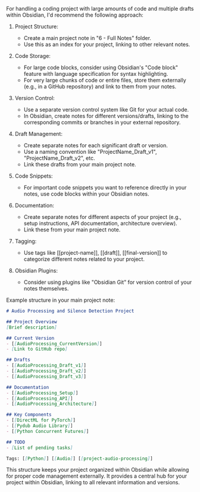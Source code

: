 


For handling a coding project with large amounts of code and multiple drafts within Obsidian, I'd recommend the following approach:

1. Project Structure:
   - Create a main project note in "6 - Full Notes" folder.
   - Use this as an index for your project, linking to other relevant notes.

2. Code Storage:
   - For large code blocks, consider using Obsidian's "Code block" feature with language specification for syntax highlighting.
   - For very large chunks of code or entire files, store them externally (e.g., in a GitHub repository) and link to them from your notes.

3. Version Control:
   - Use a separate version control system like Git for your actual code.
   - In Obsidian, create notes for different versions/drafts, linking to the corresponding commits or branches in your external repository.

4. Draft Management:
   - Create separate notes for each significant draft or version.
   - Use a naming convention like "ProjectName_Draft_v1", "ProjectName_Draft_v2", etc.
   - Link these drafts from your main project note.

5. Code Snippets:
   - For important code snippets you want to reference directly in your notes, use code blocks within your Obsidian notes.

6. Documentation:
   - Create separate notes for different aspects of your project (e.g., setup instructions, API documentation, architecture overview).
   - Link these from your main project note.

7. Tagging:
   - Use tags like [[project-name]], [[draft]], [[final-version]] to categorize different notes related to your project.

8. Obsidian Plugins:
   - Consider using plugins like "Obsidian Git" for version control of your notes themselves.

Example structure in your main project note:

```markdown
# Audio Processing and Silence Detection Project

## Project Overview
[Brief description]

## Current Version
- [[AudioProcessing_CurrentVersion]]
- [Link to GitHub repo]

## Drafts
- [[AudioProcessing_Draft_v1]]
- [[AudioProcessing_Draft_v2]]
- [[AudioProcessing_Draft_v3]]

## Documentation
- [[AudioProcessing_Setup]]
- [[AudioProcessing_API]]
- [[AudioProcessing_Architecture]]

## Key Components
- [[DirectML for PyTorch]]
- [[Pydub Audio Library]]
- [[Python Concurrent Futures]]

## TODO
- [List of pending tasks]

Tags: [[Python]] [[Audio]] [[project-audio-processing]]
```

This structure keeps your project organized within Obsidian while allowing for proper code management externally. It provides a central hub for your project within Obsidian, linking to all relevant information and versions.